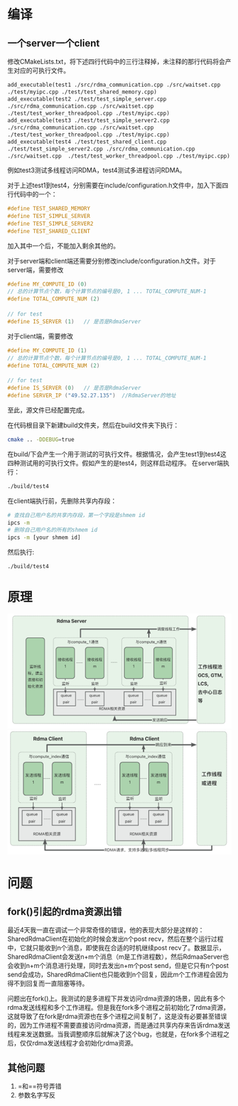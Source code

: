 
# 编译
## 一个server一个client
修改CMakeLists.txt，将下述四行代码中的三行注释掉，未注释的那行代码将会产生对应的可执行文件。
```
add_executable(test1 ./src/rdma_communication.cpp ./src/waitset.cpp ./test/myipc.cpp ./test/test_shared_memory.cpp)
add_executable(test2 ./test/test_simple_server.cpp ./src/rdma_communication.cpp ./src/waitset.cpp  ./test/test_worker_threadpool.cpp ./test/myipc.cpp) 
add_executable(test3 ./test/test_simple_server2.cpp ./src/rdma_communication.cpp ./src/waitset.cpp  ./test/test_worker_threadpool.cpp ./test/myipc.cpp) 
add_executable(test4 ./test/test_shared_client.cpp ./test/test_simple_server2.cpp ./src/rdma_communication.cpp ./src/waitset.cpp  ./test/test_worker_threadpool.cpp ./test/myipc.cpp)
```
例如test3测试多线程访问RDMA，test4测试多进程访问RDMA。

对于上述test1到test4，分别需要在include/configuration.h文件中，加入下面四行代码中的一个：
```cpp
#define TEST_SHARED_MEMORY
#define TEST_SIMPLE_SERVER
#define TEST_SIMPLE_SERVER2
#define TEST_SHARED_CLIENT
```
加入其中一个后，不能加入剩余其他的。

对于server端和client端还需要分别修改include/configuration.h文件。对于server端，需要修改
```cpp
#define MY_COMPUTE_ID (0)
// 总的计算节点个数，每个计算节点的编号是0, 1 ... TOTAL_COMPUTE_NUM-1
#define TOTAL_COMPUTE_NUM (2)

// for test
#define IS_SERVER (1)   // 是否是RdmaServer
```
对于client端，需要修改
```cpp
#define MY_COMPUTE_ID (1)
// 总的计算节点个数，每个计算节点的编号是0, 1 ... TOTAL_COMPUTE_NUM-1
#define TOTAL_COMPUTE_NUM (2)

// for test
#define IS_SERVER (0)   // 是否是RdmaServer
#define SERVER_IP ("49.52.27.135")  //RdmaServer的地址
```

至此，源文件已经配置完成。

在代码根目录下新建build文件夹，然后在build文件夹下执行：
```bash
cmake .. -DDEBUG=true
```
在build/下会产生一个用于测试的可执行文件。根据情况，会产生test1到test4这四种测试用的可执行文件。假如产生的是test4，则这样启动程序。
在server端执行：
```bash
./build/test4
```
在client端执行前，先删除共享内存段：
```bash
# 查找自己用户名的共享内存段，第一个字段是shmem id
ipcs -m
# 删除自己用户名的所有的shmem id
ipcs -m [your shmem id]
```
然后执行:
```bash
./build/test4
```

# 原理
![image](assets/rdma1.png)
![image](assets/rdma2.png)


# 问题
## fork()引起的rdma资源出错
最近4天我一直在调试一个非常奇怪的错误，他的表现大部分是这样的：SharedRdmaClient在初始化的时候会发出n个post recv，然后在整个运行过程中，它就只能收到n个消息，即使我在合适的时机继续post recv了。数据显示，SharedRdmaClient会发送n+m个消息（m是工作进程数），然后RdmaaServer也会收到n+m个消息进行处理，同时去发出n+m个post send，但是它只有n个post send会成功，SharedRdmaClient也只能收到n个回复，因此m个工作进程会因为得不到回复而一直阻塞等待。
    
问题出在fork()上。我测试的是多进程下并发访问rdma资源的场景，因此有多个rdma发送线程和多个工作进程。但是我在fork多个进程之前初始化了rdma资源，这就导致了在fork是rdma资源也在多个进程之间复制了，这是没有必要甚至错误的，因为工作进程不需要直接访问rdma资源，而是通过共享内存来告诉rdma发送线程来发送数据。当我调整顺序后就解决了这个bug，也就是，在fork多个进程之后，仅仅rdma发送线程才会初始化rdma资源。

## 其他问题
1. =和==符号弄错
2. 参数名字写反